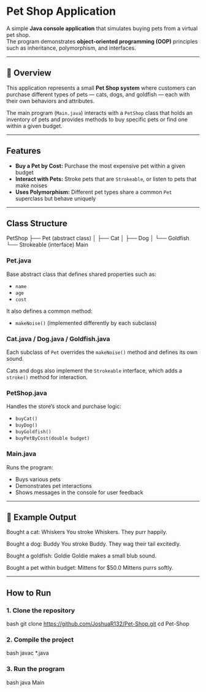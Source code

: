 # Pet Shop Application

A simple **Java console application** that simulates buying pets from a virtual pet shop.  
The program demonstrates **object-oriented programming (OOP)** principles such as inheritance, polymorphism, and interfaces.

---

## 📘 Overview

This application represents a small **Pet Shop system** where customers can purchase different types of pets — cats, dogs, and goldfish — each with their own behaviors and attributes.  

The main program (`Main.java`) interacts with a `PetShop` class that holds an inventory of pets and provides methods to buy specific pets or find one within a given budget.

---

## Features

- **Buy a Pet by Cost:** Purchase the most expensive pet within a given budget  
- **Interact with Pets:** Stroke pets that are `Strokeable`, or listen to pets that make noises  
- **Uses Polymorphism:** Different pet types share a common `Pet` superclass but behave uniquely  

---

## Class Structure

PetShop
├── Pet (abstract class)
│    ├── Cat
│    ├── Dog
│    └── Goldfish
└── Strokeable (interface)
Main

### **Pet.java**
Base abstract class that defines shared properties such as:
- `name`
- `age`
- `cost`

It also defines a common method:
- `makeNoise()` (implemented differently by each subclass)

### **Cat.java / Dog.java / Goldfish.java**
Each subclass of `Pet` overrides the `makeNoise()` method and defines its own sound.

Cats and dogs also implement the `Strokeable` interface, which adds a `stroke()` method for interaction.

### **PetShop.java**
Handles the store’s stock and purchase logic:
- `buyCat()`
- `buyDog()`
- `buyGoldfish()`
- `buyPetByCost(double budget)`

### **Main.java**
Runs the program:
- Buys various pets
- Demonstrates pet interactions
- Shows messages in the console for user feedback

---

## 🧠 Example Output

Bought a cat: Whiskers
You stroke Whiskers. They purr happily.

Bought a dog: Buddy
You stroke Buddy. They wag their tail excitedly.

Bought a goldfish: Goldie
Goldie makes a small blub sound.

Bought a pet within budget: Mittens for $50.0
Mittens purrs softly.

---

## How to Run

### 1. Clone the repository
bash
git clone https://github.com/JoshuaR132/Pet-Shop.git
cd Pet-Shop


### 2. Compile the project

bash
javac *.java


### 3. Run the program

bash
java Main





